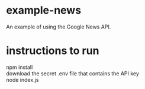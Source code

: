 # example-news
An example of using the Google News API.

# instructions to run
npm install  
download the secret .env file that contains the API key  
node index.js  

